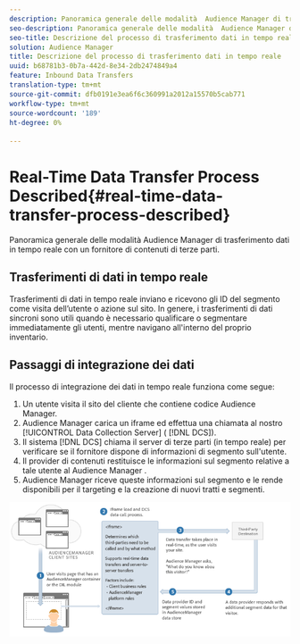 ```yaml
---
description: Panoramica generale delle modalità  Audience Manager di trasferimento dati in tempo reale con un fornitore di contenuti di terze parti.
seo-description: Panoramica generale delle modalità  Audience Manager di trasferimento dati in tempo reale con un fornitore di contenuti di terze parti.
seo-title: Descrizione del processo di trasferimento dati in tempo reale
solution: Audience Manager
title: Descrizione del processo di trasferimento dati in tempo reale
uuid: b68781b3-0b7a-442d-8e34-2db2474849a4
feature: Inbound Data Transfers
translation-type: tm+mt
source-git-commit: dfb0191e3ea6f6c360991a2012a15570b5cab771
workflow-type: tm+mt
source-wordcount: '189'
ht-degree: 0%

---
```



# Real-Time Data Transfer Process Described{#real-time-data-transfer-process-described}

Panoramica generale delle modalità  Audience Manager di trasferimento dati in tempo reale con un fornitore di contenuti di terze parti.

<!-- real-time-data-transfer-explained.xml -->

## Trasferimenti di dati in tempo reale

Trasferimenti di dati in tempo reale inviano e ricevono gli ID del segmento come visita dell’utente o azione sul sito. In genere, i trasferimenti di dati sincroni sono utili quando è necessario qualificare o segmentare immediatamente gli utenti, mentre navigano all&#39;interno del proprio inventario.

## Passaggi di integrazione dei dati

Il processo di integrazione dei dati in tempo reale funziona come segue:

1. Un utente visita il sito del cliente che contiene  codice Audience Manager.
1.  Audience Manager carica un iframe ed effettua una chiamata al nostro [!UICONTROL Data Collection Server] ( [!DNL DCS]).
1. Il sistema [!DNL DCS] chiama il server di terze parti (in tempo reale) per verificare se il fornitore dispone di informazioni di segmento sull&#39;utente.
1. Il provider di contenuti restituisce le informazioni sul segmento relative a tale utente al Audience Manager .
1.  Audience Manager riceve queste informazioni sul segmento e le rende disponibili per il targeting e la creazione di nuovi tratti e segmenti.

![](assets/rt_reduce70.png)